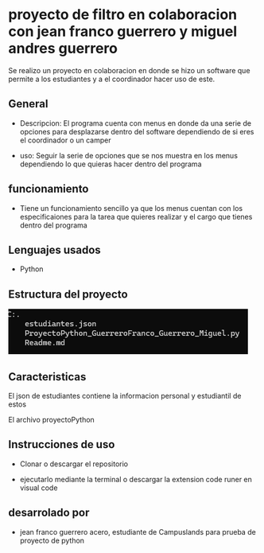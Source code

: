 <link href='https://unpkg.com/boxicons@2.1.4/css/boxicons.min.css' rel='stylesheet'>

# proyecto de filtro en colaboracion con jean franco guerrero y miguel andres guerrero

Se realizo un proyecto en colaboracion en donde se hizo un software que permite a los estudiantes y a el coordinador hacer uso de este.

## General 
- Descripcion: El programa cuenta con menus en donde da una serie de opciones para desplazarse dentro del software dependiendo de si eres el coordinador o un camper

- uso: Seguir la serie de opciones que se nos muestra en los menus dependiendo lo que quieras hacer dentro del programa 

## funcionamiento 
- Tiene un funcionamiento sencillo ya que los menus cuentan con los especificaiones para la tarea que quieres realizar y el  cargo que tienes dentro del programa 

## Lenguajes usados 
- Python

## Estructura del proyecto 

![alt text](<Captura de pantalla 2024-08-05 104348.png>)

## Caracteristicas

<i class='bx bx-folder'></i> El json de estudiantes contiene la informacion personal y estudiantil de estos 

<i class='bx bx-folder'></i> El archivo proyectoPython

## Instrucciones de uso 
- Clonar o descargar el repositorio 

- ejecutarlo mediante la terminal o descargar la extension code runer en visual code 

## desarrolado por 
- jean franco guerrero acero, estudiante de Campuslands para prueba de proyecto de python 
